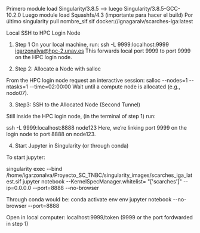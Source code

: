 
Primero module load Singularity/3.8.5 ––> luego Singularity/3.8.5-GCC-10.2.0
Luego  module load Squashfs/4.3 (importante para hacer el build)
Por último singularity pull nombre_sif.sif  docker://ignagaralv/scarches-iga:latest


Local SSH to HPC Login Node

1) Step 1
On your local machine, run:
ssh -L 9999:localhost:9999 igarzonalva@hpc-2.unav.es
This forwards local port 9999 to port 9999 on the HPC login node.

2) Step 2: Allocate a Node with salloc

From the HPC login node request an interactive session:
salloc --nodes=1 --ntasks=1 --time=02:00:00
Wait until a compute node is allocated (e.g., nodo07).

3) Step3: SSH to the Allocated Node (Second Tunnel)

Still inside the HPC login node, (in the terminal of step 1) run:

ssh -L 9999:localhost:8888 node123
Here, we’re linking port 9999 on the login node to port 8888 on node123.

4) Start Jupyter in Singularity (or through conda)

To start jupyter: 

singularity exec --bind    /home/igarzonalva/Proyecto_SC_TNBC/singularity_images/scarches_iga_latest.sif jupyter notebook --KernelSpecManager.whitelist=
"['scarches']"  --ip=0.0.0.0 --port=8888 --no-browser

Through conda would be: 
conda activate env
env jupyter notebook --no-browser --port=8888

Open in local computer: localhost:9999/token
(9999 or the port fordwarded in step 1)